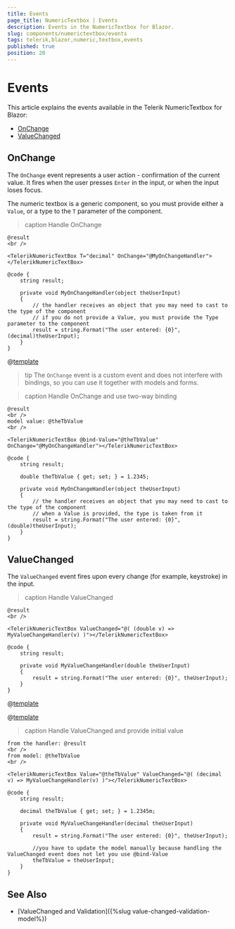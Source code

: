 ```yaml
---
title: Events
page_title: NumericTextbox | Events
description: Events in the NumericTextbox for Blazor.
slug: components/numerictextbox/events
tags: telerik,blazor,numeric,textbox,events
published: true
position: 20
---
```


# Events

This article explains the events available in the Telerik NumericTextbox for Blazor:

* [OnChange](#onchange)
* [ValueChanged](#valuechanged)

## OnChange

The `OnChange` event represents a user action - confirmation of the current value. It fires when the user presses `Enter` in the input, or when the input loses focus.

The numeric textbox is a generic component, so you must provide either a `Value`, or a type to the `T` parameter of the component.

>caption Handle OnChange

````CSHTML
@result
<br />

<TelerikNumericTextBox T="decimal" OnChange="@MyOnChangeHandler"></TelerikNumericTextBox>

@code {
    string result;

    private void MyOnChangeHandler(object theUserInput)
    {
        // the handler receives an object that you may need to cast to the type of the component
        // if you do not provide a Value, you must provide the Type parameter to the component
        result = string.Format("The user entered: {0}", (decimal)theUserInput);
    }
}
````

@[template](/_contentTemplates/common/general-info.md#event-callback-can-be-async)

>tip The `OnChange` event is a custom event and does not interfere with bindings, so you can use it together with models and forms.

>caption Handle OnChange and use two-way binding

````CSHTML
@result
<br />
model value: @theTbValue
<br />

<TelerikNumericTextBox @bind-Value="@theTbValue" OnChange="@MyOnChangeHandler"></TelerikNumericTextBox>

@code {
    string result;

    double theTbValue { get; set; } = 1.2345;

    private void MyOnChangeHandler(object theUserInput)
    {
        // the handler receives an object that you may need to cast to the type of the component
        // when a Value is provided, the type is taken from it
        result = string.Format("The user entered: {0}", (double)theUserInput);
    }
}
````

## ValueChanged

The `ValueChanged` event fires upon every change (for example, keystroke) in the input.

>caption Handle ValueChanged

````CSHTML
@result
<br />

<TelerikNumericTextBox ValueChanged="@( (double v) => MyValueChangeHandler(v) )"></TelerikNumericTextBox>

@code {
    string result;

    private void MyValueChangeHandler(double theUserInput)
    {
        result = string.Format("The user entered: {0}", theUserInput);
    }
}
````

@[template](/_contentTemplates/common/general-info.md#event-callback-can-be-async)

@[template](/_contentTemplates/common/issues-and-warnings.md#valuechanged-lambda-required)

>caption Handle ValueChanged and provide initial value

````CSHTML
from the handler: @result
<br />
from model: @theTbValue
<br />

<TelerikNumericTextBox Value="@theTbValue" ValueChanged="@( (decimal v) => MyValueChangeHandler(v) )"></TelerikNumericTextBox>

@code {
    string result;

    decimal theTbValue { get; set; } = 1.2345m;

    private void MyValueChangeHandler(decimal theUserInput)
    {
        result = string.Format("The user entered: {0}", theUserInput);

        //you have to update the model manually because handling the ValueChanged event does not let you use @bind-Value
        theTbValue = theUserInput;
    }
}
````

## See Also

* [ValueChanged and Validation]({%slug value-changed-validation-model%})
